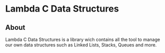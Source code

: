 # Lambda C Data Structures
## About
Lambda C Data Structures is a library wich contains all the tool to manage our own data structures such as Linked Lists, Stacks, Queues and more.